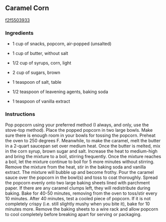 ## Caramel Corn

[f2f5503933](http://tastykitchen.com/recipes/appetizers-and-snacks/caramel-corn-3/)

### Ingredients

 - 1 cup of snacks, popcorn, air-popped (unsalted)

 - 1 cup of butter, without salt

 - 1/2 cup of syrups, corn, light

 - 2 cup of sugars, brown

 - 1 teaspoon of salt, table

 - 1/2 teaspoon of leavening agents, baking soda

 - 1 teaspoon of vanilla extract

### Instructions

Pop popcorn using your preferred method (I always, and only, use the stove-top method). Place the popped popcorn in two large bowls. Make sure there is enough room in your bowls for tossing the popcorn. Preheat the oven to 250 degrees F. Meanwhile, to make the caramel, melt the butter in a 2-quart saucepan set over medium heat. Once the butter is melted, mix in the corn syrup, brown sugar and salt. Increase the heat to medium-high and bring the mixture to a boil, stirring frequently. Once the mixture reaches a boil, let the mixture continue to boil for 5 more minutes without stirring. Remove the mixture from the heat, stir in the baking soda and vanilla extract. The mixture will bubble up and become frothy. Pour the caramel sauce over the popcorn in the bowl(s) and toss to coat thoroughly. Spread the popcorn evenly onto two large baking sheets lined with parchment paper. If there are any caramel clumps left, they will redistribute during baking. Bake for 40-50 minutes, removing from the oven to toss/stir every 10 minutes. After 40 minutes, test a cooled piece of popcorn. If it is not completely crispy (i.e. still slightly mushy when you bite it), bake for 10 minutes more. Remove the baking sheets to a wire rack and allow popcorn to cool completely before breaking apart for serving or packaging.
